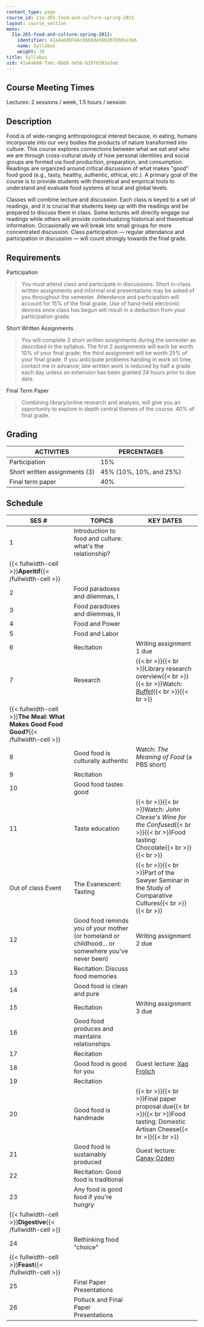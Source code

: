 ```yaml
---
content_type: page
course_id: 21a-265-food-and-culture-spring-2011
layout: course_section
menu:
  21a-265-food-and-culture-spring-2011:
    identifier: 41a4ab887a6c8bb6de56b2070301e3e6
    name: Syllabus
    weight: 10
title: Syllabus
uid: 41a4ab88-7a6c-8bb6-de56-b2070301e3e6
---
```


Course Meeting Times
--------------------

Lectures: 2 sessions / week, 1.5 hours / session

Description
-----------

Food is of wide-ranging anthropological interest because, in eating, humans incorporate into our very bodies the products of nature transformed into culture. This course explores connections between what we eat and who we are through cross-cultural study of how personal identities and social groups are formed via food production, preparation, and consumption. Readings are organized around critical discussion of what makes "good" food good (e.g., tasty, healthy, authentic, ethical, etc.). A primary goal of the course is to provide students with theoretical and empirical tools to understand and evaluate food systems at local and global levels.

Classes will combine lecture and discussion. Each class is keyed to a set of readings, and it is crucial that students keep up with the readings and be prepared to discuss them in class. Some lectures will directly engage our readings while others will provide contextualizing historical and theoretical information. Occasionally we will break into small groups for more concentrated discussion. Class participation — regular attendance and participation in discussion — will count strongly towards the final grade.

Requirements
------------

Participation

> You must attend class and participate in discussions. Short in-class written assignments and informal oral presentations may be asked of you throughout the semester. Attendance and participation will account for 15% of the final grade. Use of hand-held electronic devices once class has begun will result in a deduction from your participation grade.

Short Written Assignments

> You will complete 3 short written assignments during the semester as described in the syllabus. The first 2 assignments will each be worth 10% of your final grade; the third assignment will be worth 25% of your final grade. If you anticipate problems handing in work on time, contact me in advance; late written work is reduced by half a grade each day unless an extension has been granted 24 hours prior to due date.

Final Term Paper

> Combining library/online research and analysis, will give you an opportunity to explore in depth central themes of the course. 40% of final grade.

Grading
-------

| ACTIVITIES | PERCENTAGES |
| --- | --- |
| Participation | 15% |
| Short written assignments (3) | 45% (10%, 10%, and 25%) |
| Final term paper | 40% 

Schedule
--------

| SES # | TOPICS | KEY DATES |
| --- | --- | --- |
| 1 | Introduction to food and culture: what's the relationship? |   |
| {{< fullwidth-cell >}}**Aperitif**{{< /fullwidth-cell >}} | &nbsp; | &nbsp; |
| 2 | Food paradoxes and dilemmas, I |   |
| 3 | Food paradoxes and dilemmas, II |   |
| 4 | Food and Power |   |
| 5 | Food and Labor |   |
| 6 | Recitation | Writing assignment 1 due |
| 7 | Research | {{< br >}}{{< br >}}Library research overview{{< br >}}{{< br >}}Watch: [_Buffet_](http://www.buffetmovie.com/){{< br >}}{{< br >}} |
| {{< fullwidth-cell >}}**The Meal: What Makes Good Food Good?**{{< /fullwidth-cell >}} | &nbsp; | &nbsp; |
| 8 | Good food is culturally authentic | Watch: _The Meaning of Food_ (a PBS short) |
| 9 | Recitation |   |
| 10 | Good food tastes good |   |
| 11 | Taste education | {{< br >}}{{< br >}}Watch: _John Cleese's Wine for the Confused_{{< br >}}{{< br >}}Food tasting: Chocolate{{< br >}}{{< br >}} |
| Out of class Event | The Evanescent: Tasting | {{< br >}}{{< br >}}Part of the Sawyer Seminar in the Study of Comparative Cultures{{< br >}}{{< br >}} |
| 12 | Good food reminds you of your mother (or homeland or childhood… or somewhere you've never been) | Writing assignment 2 due |
| 13 | Recitation: Discuss food memories |   |
| 14 | Good food is clean and pure |   |
| 15 | Recitation | Writing assignment 3 due |
| 16 | Good food produces and maintains relationships |   |
| 17 | Recitation |   |
| 18 | Good food is good for you | Guest lecture: [Xaq Frolich](http://web.mit.edu/hasts/graduate/frohlich.html) |
| 19 | Recitation |   |
| 20 | Good food is handmade | {{< br >}}{{< br >}}Final paper proposal due{{< br >}}{{< br >}}Food tasting: Domestic Artisan Cheese{{< br >}}{{< br >}} |
| 21 | Good food is sustainably produced | Guest lecture: [Canay Ozden](http://web.mit.edu/hasts/graduate/ozden.html) |
| 22 | Recitation: Good food is traditional |   |
| 23 | Any food is good food if you're hungry |   |
| {{< fullwidth-cell >}}**Digestive**{{< /fullwidth-cell >}} | &nbsp; | &nbsp; |
| 24 | Rethinking food "choice" |   |
| {{< fullwidth-cell >}}**Feast**{{< /fullwidth-cell >}} | &nbsp; | &nbsp; |
| 25 | Final Paper Presentations |   |
| 26 | Potluck and Final Paper Presentations |